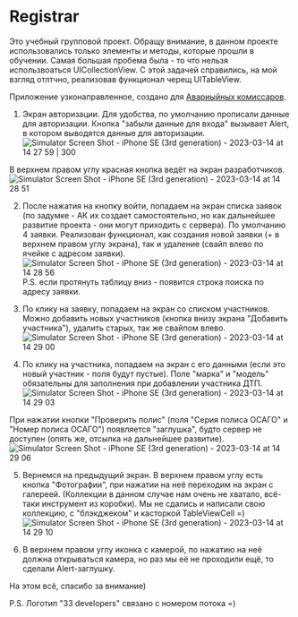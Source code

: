 # Registrar
Это учебный групповой проект.
Обращу внимание, в данном проекте использовались только элементы и методы, которые прошли в обучении. Самая большая пробема была - то что нельзя использвоаться UICollectionView. С этой задачей справились, на мой взгляд отлтчно, реализовав функционал черещ UITableView.

Приложение узконаправленное, создано для [Авариыйных комиссаров](https://ru.wikipedia.org/wiki/Аварийный_комиссар).
1. Экран авторизации. Для удобства, по умолчанию прописали данные для авторизации. Кнопка "забыли данные для входа" вызывает Alert, в котором выводятся данные для авторизации.
![Simulator Screen Shot - iPhone SE (3rd generation) - 2023-03-14 at 14 27 59 | 300](https://user-images.githubusercontent.com/121757460/225206798-4b4d6728-c4bf-41e5-98b7-cd310bf3b5ee.png)

В верхнем правом углу красная кнопка ведёт на экран разработчиков.
![Simulator Screen Shot - iPhone SE (3rd generation) - 2023-03-14 at 14 28 51](https://user-images.githubusercontent.com/121757460/225206828-8299b846-8bb8-4d3e-8063-e418fa5d1482.png)

2. После нажатия на кнопку войти, попадаем на экран списка заявок (по задумке - АК их создает самостоятельно, но как дальнейшее развитие проекта - они могут приходить с сервера). По умолчанию 4 заявки. Реализован функционал, как создания новой заявки (+ в верхнем правом углу экрана), так и удаление (свайп влево по ячейке с адресом заявки).
![Simulator Screen Shot - iPhone SE (3rd generation) - 2023-03-14 at 14 28 56](https://user-images.githubusercontent.com/121757460/225206867-cab5319d-7a92-48ee-af2d-89fc61fe2bbf.png)
P.S. если протянуть таблицу вниз - появится строка поиска по адресу заявки.

3. По клику на заявку, попадаем на экран со списком участников. Можно добавить новых участников (кнопка внизу экрана "Добавить участника"), удалить старых, так же свайпом влево.
![Simulator Screen Shot - iPhone SE (3rd generation) - 2023-03-14 at 14 29 00](https://user-images.githubusercontent.com/121757460/225206926-7e21e9cb-66d9-4dad-861b-e59e74462033.png)

4. По клику на участника, попадаем на экран с его данными (если это новый участник - поля будут пустые). Поле "марка" и "модель" обязательны для заполнения при добавлении участника ДТП.
![Simulator Screen Shot - iPhone SE (3rd generation) - 2023-03-14 at 14 29 03](https://user-images.githubusercontent.com/121757460/225206972-027dee7a-4586-4d8d-8af8-235dd09dbb7c.png)

При нажатии кнопки "Проверить полис" (поля "Серия полиса ОСАГО" и "Номер полиса ОСАГО") появляется "заглушка", будто сервер не доступен (опять же, отсылка на дальнейшее развитие).
![Simulator Screen Shot - iPhone SE (3rd generation) - 2023-03-14 at 14 29 06](https://user-images.githubusercontent.com/121757460/225207046-60443245-9c53-4715-90fd-f1be1478d36e.png)

5. Вернемся на предыдущий экран. В верхнем правом углу есть кнопка "Фотографии", при нажатии на неё переходим на экран с галереей. (Коллекции в данном случае нам очень не хватало, всё-таки инструмент из коробки). Мы не сдались и написали свою коллекцию, с "блэкджеком" и  касторкой TableViewCell =)
![Simulator Screen Shot - iPhone SE (3rd generation) - 2023-03-14 at 14 29 10](https://user-images.githubusercontent.com/121757460/225207072-bd46e5a5-9dd7-427a-bda5-21fb48db713f.png)

6. В верхнем правом углу иконка с камерой, по нажатию на неё должна открываться камера, но раз мы её не проходили ещё, то сделали Alert-заглушку.

На этом всё, спасибо за внимание)

P.S. Логотип "33 developers" связано с номером потока =)
